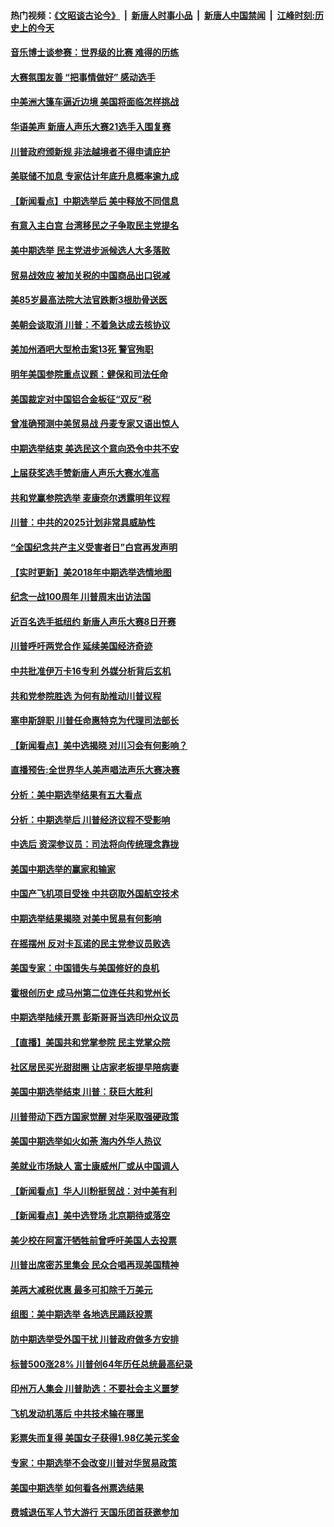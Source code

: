 #### 热门视频：[《文昭谈古论今》](https://github.com/gfw-breaker/wenzhao/blob/master/README.md?t=11090333) &nbsp;|&nbsp; [新唐人时事小品](https://github.com/gfw-breaker/ntdtv-comedy/blob/master/README.md?t=11090333) &nbsp;|&nbsp; [新唐人中国禁闻](https://github.com/gfw-breaker/ntdtv-news/blob/master/README.md?t=11090333) &nbsp;|&nbsp; [江峰时刻:历史上的今天](https://github.com/gfw-breaker/today-in-history/blob/master/README.md?t=11090333) 

#### [音乐博士谈参赛：世界级的比赛 难得的历练](../pages/nsc412/n10839835.md?t=11090333) 

#### [大赛氛围友善 “把事情做好” 感动选手](../pages/nsc412/n10839875.md?t=11090333) 

#### [中美洲大篷车逼近边境 美国将面临怎样挑战](../pages/nsc412/n10839620.md?t=11090333) 

#### [华语美声 新唐人声乐大赛21选手入围复赛](../pages/nsc412/n10839807.md?t=11090333) 

#### [川普政府颁新规 非法越境者不得申请庇护](../pages/nsc412/n10839735.md?t=11090333) 

#### [美联储不加息 专家估计年底升息概率逾九成](../pages/nsc412/n10839625.md?t=11090333) 

#### [【新闻看点】中期选举后 美中释放不同信息](../pages/nsc412/n10839180.md?t=11090333) 

#### [有意入主白宫 台湾移民之子争取民主党提名](../pages/nsc412/n10839477.md?t=11090333) 

#### [美中期选举 民主党进步派候选人大多落败](../pages/nsc412/n10839376.md?t=11090333) 

#### [贸易战效应 被加关税的中国商品出口锐减](../pages/nsc412/n10839305.md?t=11090333) 

#### [美85岁最高法院大法官跌断3根肋骨送医](../pages/nsc412/n10839064.md?t=11090333) 

#### [美朝会谈取消 川普：不着急达成去核协议](../pages/nsc412/n10837895.md?t=11090333) 

#### [美加州酒吧大型枪击案13死 警官殉职](../pages/nsc412/n10838345.md?t=11090333) 

#### [明年美国参院重点议题：健保和司法任命](../pages/nsc412/n10838362.md?t=11090333) 

#### [美国裁定对中国铝合金板征“双反”税](../pages/nsc412/n10837584.md?t=11090333) 

#### [曾准确预测中美贸易战 丹麦专家又语出惊人](../pages/nsc412/n10837600.md?t=11090333) 

#### [中期选举结束 美选民这个意向恐令中共不安](../pages/nsc412/n10837538.md?t=11090333) 

#### [上届获奖选手赞新唐人声乐大赛水准高](../pages/nsc412/n10837404.md?t=11090333) 

#### [共和党赢参院选举 麦康奈尔透露明年议程](../pages/nsc412/n10837374.md?t=11090333) 

#### [川普：中共的2025计划非常具威胁性](../pages/nsc412/n10837413.md?t=11090333) 

#### [“全国纪念共产主义受害者日”白宫再发声明](../pages/nsc412/n10837350.md?t=11090333) 

#### [【实时更新】美2018年中期选举选情地图](../pages/nsc412/n10834279.md?t=11090333) 

#### [纪念一战100周年 川普周末出访法国](../pages/nsc412/n10837179.md?t=11090333) 

#### [近百名选手抵纽约 新唐人声乐大赛8日开赛](../pages/nsc412/n10837104.md?t=11090333) 

#### [川普呼吁两党合作 延续美国经济奇迹](../pages/nsc412/n10837121.md?t=11090333) 

#### [中共批准伊万卡16专利 外媒分析背后玄机](../pages/nsc412/n10836498.md?t=11090333) 

#### [共和党参院胜选 为何有助推动川普议程](../pages/nsc412/n10836979.md?t=11090333) 

#### [塞申斯辞职 川普任命惠特克为代理司法部长](../pages/nsc412/n10836938.md?t=11090333) 

#### [【新闻看点】美中选揭晓 对川习会有何影响？](../pages/nsc412/n10836680.md?t=11090333) 

#### [直播预告:全世界华人美声唱法声乐大赛决赛](../pages/nsc412/n10836869.md?t=11090333) 

#### [分析：美中期选举结果有五大看点](../pages/nsc412/n10836688.md?t=11090333) 

#### [分析：中期选举后 川普经济议程不受影响](../pages/nsc412/n10836639.md?t=11090333) 

#### [中选后 资深参议员：司法将向传统理念靠拢](../pages/nsc412/n10836636.md?t=11090333) 

#### [美国中期选举的赢家和输家](../pages/nsc412/n10836599.md?t=11090333) 

#### [中国产飞机项目受挫 中共窃取外国航空技术](../pages/nsc412/n10834297.md?t=11090333) 

#### [中期选举结果揭晓 对美中贸易有何影响](../pages/nsc412/n10835845.md?t=11090333) 

#### [在摇摆州 反对卡瓦诺的民主党参议员败选](../pages/nsc412/n10835814.md?t=11090333) 

#### [美国专家：中国错失与美国修好的良机](../pages/nsc412/n10835636.md?t=11090333) 

#### [霍根创历史 成马州第二位连任共和党州长](../pages/nsc412/n10835590.md?t=11090333) 

#### [中期选举陆续开票 彭斯哥哥当选印州众议员](../pages/nsc412/n10835198.md?t=11090333) 

#### [【直播】美国共和党掌参院 民主党掌众院](../pages/nsc412/n10834434.md?t=11090333) 

#### [社区居民买光甜甜圈 让店家老板提早陪病妻](../pages/nsc412/n10835016.md?t=11090333) 

#### [美国中期选举结束 川普：获巨大胜利](../pages/nsc412/n10834872.md?t=11090333) 

#### [川普带动下西方国家觉醒 对华采取强硬政策](../pages/nsc412/n10834533.md?t=11090333) 

#### [美国中期选举如火如荼 海内外华人热议](../pages/nsc412/n10834914.md?t=11090333) 

#### [美就业市场缺人 富士康威州厂或从中国调人](../pages/nsc412/n10834510.md?t=11090333) 

#### [【新闻看点】华人川粉挺贸战：对中美有利](../pages/nsc412/n10834109.md?t=11090333) 

#### [【新闻看点】美中选登场 北京期待或落空](../pages/nsc412/n10833936.md?t=11090333) 

#### [美少校在阿富汗牺牲前曾呼吁美国人去投票](../pages/nsc412/n10834207.md?t=11090333) 

#### [川普出席密苏里集会 民众合唱再现美国精神](../pages/nsc412/n10834194.md?t=11090333) 

#### [美两大减税优惠 最多可扣除千万美元](../pages/nsc412/n10834121.md?t=11090333) 

#### [组图：美中期选举 各地选民踊跃投票](../pages/nsc412/n10833951.md?t=11090333) 

#### [防中期选举受外国干扰 川普政府做多方安排](../pages/nsc412/n10834018.md?t=11090333) 

#### [标普500涨28% 川普创64年历任总统最高纪录](../pages/nsc412/n10833630.md?t=11090333) 

#### [印州万人集会 川普助选：不要社会主义噩梦](../pages/nsc412/n10833526.md?t=11090333) 

#### [飞机发动机落后 中共技术输在哪里](../pages/nsc412/n10831804.md?t=11090333) 

#### [彩票失而复得 美国女子获得1.98亿美元奖金](../pages/nsc412/n10832909.md?t=11090333) 

#### [专家：中期选举不会改变川普对华贸易政策](../pages/nsc412/n10832522.md?t=11090333) 

#### [美国中期选举 如何看各州票选结果](../pages/nsc412/n10831976.md?t=11090333) 

#### [费城退伍军人节大游行 天国乐团首获邀参加](../pages/nsc412/n10832397.md?t=11090333) 


